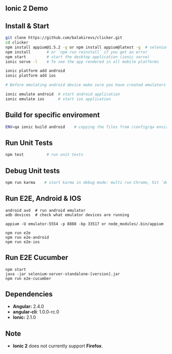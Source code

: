 ## Ionic 2 Demo

## Install & Start

```bash
git clone https://github.com/balakirevs/clicker.git
cd clicker
npm install appium@1.5.2 -g or npm install appium@latest -g  # selenium server for mobile devices
npm install       # or `npm run reinstall` if you get an error
npm start         # start the desktop application (ionic serve)
ionic serve -l    # To see the app rendered in all mobile platforms

ionic platform add android
ionic platform add ios

# Before emulating android device make sure you have created emulators based on platform 4.4.2 and API level 19.

ionic emulate android  # start android application
ionic emulate ios      # start ios application
```

## Build for specific enviroment
```bash
ENV=qa ionic build android    # copying the files from /config/qa enviroment
```

## Run Unit Tests
```bash
npm test          # run unit tests
```

## Debug Unit tests
```bash
npm run karma    # start karma in debug mode: multi run Chrome, hit `debug` to get going.
```

## Run E2E, Android & IOS
```
android avd  # run android emulator
adb devices  # check what emulator devices are running

appium -U emulator-5554 -p 8888 -bp 33517 or node_modules/.bin/appium

npm run e2e
npm run e2e-android
npm run e2e-ios
```

## Run E2E Cucumber
```
npm start
java -jar selenium-server-standalone-[version].jar
npm run e2e-cucumber
```

## Dependencies

* **Angular:** 2.4.0
* **angular-cli**: 1.0.0-rc.0
* **Ionic:** 2.1.0

## Note

* **Ionic 2** does not currently support **Firefox**.
